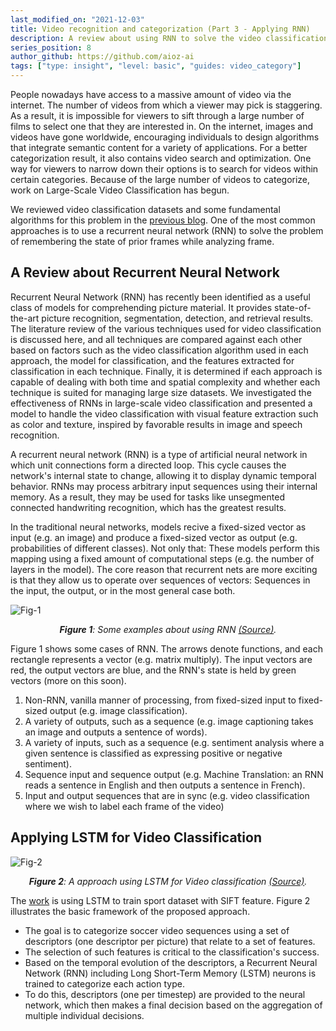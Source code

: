 ```yaml
---
last_modified_on: "2021-12-03"
title: Video recognition and categorization (Part 3 - Applying RNN)
description: A review about using RNN to solve the video classification task
series_position: 8
author_github: https://github.com/aioz-ai
tags: ["type: insight", "level: basic", "guides: video_category"]
---
```

People nowadays have access to a massive amount of video via the internet. The number of videos from which a viewer may pick is staggering. As a result, it is impossible for viewers to sift through a large number of films to select one that they are interested in. On the internet, images and videos have gone worldwide, encouraging individuals to design algorithms that integrate semantic content for a variety of applications. For a better categorization result, it also contains video search and optimization. One way for viewers to narrow down their options is to search for videos within certain categories. Because of the large number of videos to categorize, work on Large-Scale Video Classification has begun.

We reviewed video classification datasets and some fundamental algorithms for this problem in the [previous blog](https://ai.aioz.io/guides/computer-vision/video-category_part_2/). One of the most common approaches is to use a recurrent neural network (RNN) to solve the problem of remembering the state of prior frames while analyzing frame.

## A Review about Recurrent Neural Network

Recurrent Neural Network (RNN) has recently been identified as a useful class of models for comprehending picture material. It provides state-of-the-art picture recognition, segmentation, detection, and retrieval results. The literature review of the various techniques used for video classification is discussed here, and all techniques are compared against each other based on factors such as the video classification algorithm used in each approach, the model for classification, and the features extracted for classification in each technique. Finally, it is determined if each approach is capable of dealing with both time and spatial complexity and whether each technique is suited for managing large size datasets. We investigated the effectiveness of RNNs in large-scale video classification and presented a model to handle the video classification with visual feature extraction such as color and texture, inspired by favorable results in image and speech recognition.

A recurrent neural network (RNN) is a type of artificial neural network in which unit connections form a directed loop. This cycle causes the network's internal state to change, allowing it to display dynamic temporal behavior. RNNs may process arbitrary input sequences using their internal memory. As a result, they may be used for tasks like unsegmented connected handwriting recognition, which has the greatest results.

In the traditional neural networks, models recive a fixed-sized vector as input (e.g. an image) and produce a fixed-sized vector as output (e.g. probabilities of different classes). Not only that: These models perform this mapping using a fixed amount of computational steps (e.g. the number of layers in the model). The core reason that recurrent nets are more exciting is that they allow us to operate over sequences of vectors: Sequences in the input, the output, or in the most general case both.

![Fig-1](https://karpathy.github.io/assets/rnn/diags.jpeg)  
*<center>**Figure 1**: Some examples about using RNN [(Source)](https://karpathy.github.io/2015/05/21/rnn-effectiveness/).</center>*

Figure 1 shows some cases of RNN. The arrows denote functions, and each rectangle represents a vector (e.g. matrix multiply). The input vectors are red, the output vectors are blue, and the RNN's state is held by green vectors (more on this soon).
1. Non-RNN, vanilla manner of processing, from fixed-sized input to fixed-sized output (e.g. image classification).
2. A variety of outputs, such as a sequence (e.g. image captioning takes an image and outputs a sentence of words).
3. A variety of inputs, such as a sequence (e.g. sentiment analysis where a given sentence is classified as expressing positive or negative sentiment).
4. Sequence input and sequence output (e.g. Machine Translation: an RNN reads a sentence in English and then outputs a sentence in French).
5. Input and output sequences that are in sync (e.g. video classification where we wish to label each frame of the video)

## Applying LSTM for Video Classification

![Fig-2](https://vision.aioz.io/thumbnail/420d8e79c1314ad7b54c/1024/part3-figure2.PNG)  
*<center>**Figure 2**: A approach using LSTM for Video classification [(Source)](https://citeseerx.ist.psu.edu/viewdoc/download?doi=10.1.1.675.8084&rep=rep1&type=pdf).</center>*

The [work](https://citeseerx.ist.psu.edu/viewdoc/download?doi=10.1.1.675.8084&rep=rep1&type=pdf) is using LSTM to train sport dataset with SIFT feature. Figure 2 illustrates the basic framework of the proposed approach.
- The goal is to categorize soccer video sequences using a set of descriptors (one descriptor per picture) that relate to a set of features.
- The selection of such features is critical to the classification's success.
- Based on the temporal evolution of the descriptors, a Recurrent Neural Network (RNN) including Long Short-Term Memory (LSTM) neurons is trained to categorize each action type.
- To do this, descriptors (one per timestep) are provided to the neural network, which then makes a final decision based on the aggregation of multiple individual decisions.